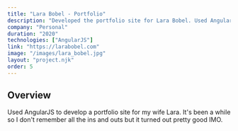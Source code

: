 ```yaml
---
title: "Lara Bobel - Portfolio"
description: "Developed the portfolio site for Lara Bobel. Used AngularJS because that's just what I knew at the time."
company: "Personal"
duration: "2020"
technologies: ["AngularJS"]
link: "https://larabobel.com"
image: "/images/lara_bobel.jpg"
layout: "project.njk"
order: 5
---
```


## Overview
Used AngularJS to develop a portfolio site for my wife Lara. It's been a while so I don't remember all the ins and outs but it turned out pretty good IMO. 
